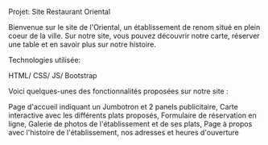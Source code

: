 Projet: Site Restaurant Oriental

Bienvenue sur le site de l'Oriental, un établissement de renom situé en plein coeur de la ville. Sur notre site, vous pouvez découvrir notre carte, réserver une table et en savoir plus sur notre histoire.

Technologies utilisée:

HTML/ CSS/ JS/ Bootstrap

Voici quelques-unes des fonctionnalités proposées sur notre site :

Page d'accueil indiquant un Jumbotron et 2 panels publicitaire,
Carte interactive avec les différents plats proposés,
Formulaire de réservation en ligne,
Galerie de photos de l'établissement et de ses plats,
Page à propos avec l'histoire de l'établissement, nos adresses et heures d'ouverture
